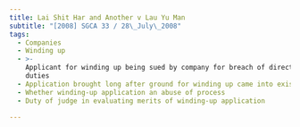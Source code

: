 ```yaml
---
title: Lai Shit Har and Another v Lau Yu Man
subtitle: "[2008] SGCA 33 / 28\_July\_2008"
tags:
  - Companies
  - Winding up
  - >-
    Applicant for winding up being sued by company for breach of director\'s
    duties
  - Application brought long after ground for winding up came into existence
  - Whether winding-up application an abuse of process
  - Duty of judge in evaluating merits of winding-up application

---
```


